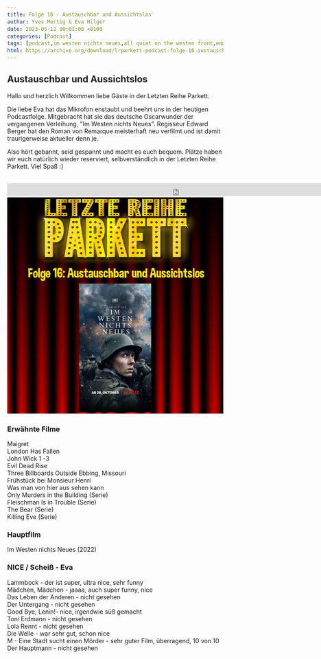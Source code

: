 ```yaml
---
title: Folge 16 - Austauschbar und Aussichtslos
author: Yves Mertig & Eva Hilger
date: 2023-05-12 00:01:00 +0100
categories: [Podcast]
tags: [podcast,im westen nichts neues,all quiet on the westen front,edward berger,felix kammerer]
html: https://archive.org/download/lrparkett-podcast-folge-16-austauschbar-und-aussichtslos/LRParkett%20Podcast%20Folge%2016%20-%20Austauschbar%20und%20Aussichtslos.mp3
---
```


## Austauschbar und Aussichtslos

Hallo und herzlich Willkommen liebe Gäste in der Letzten Reihe Parkett.

Die liebe Eva hat das Mikrofon enstaubt und beehrt uns in der heutigen Podcastfolge. Mitgebracht hat sie das deutsche Oscarwunder der vergangenen Verleihung, "Im Westen nichts Neues". Regisseur Edward Berger hat den Roman von Remarque meisterhaft neu verfilmt und ist damit traurigerweise aktueller denn je.

Also hört gebannt, seid gespannt und macht es euch bequem.
Plätze haben wir euch natürlich wieder reserviert, selbverständlich in der Letzten Reihe Parkett. Viel Spaß :)
<br>
<br>

<iframe src="https://archive.org/download/lrparkett-podcast-folge-16-austauschbar-und-aussichtslos/LRParkett%20Podcast%20Folge%2016%20-%20Austauschbar%20und%20Aussichtslos.mp3" width="800" height="30" frameborder="0" webkitallowfullscreen="true" mozallowfullscreen="true" allowfullscreen></iframe>


<img src="/assets/img/postings/posting016.png" alt="Podcast Cover">

### Erwähnte Filme

Maigret <br>
London Has Fallen <br>
John Wick 1 -3 <br>
Evil Dead Rise <br>
Three Billboards Outside Ebbing, Missouri <br>
Frühstück bei Monsieur Henri <br>
Was man von hier aus sehen kann <br>
Only Murders in the Building (Serie) <br>
Fleischman Is in Trouble (Serie) <br>
The Bear (Serie) <br>
Killing Eve (Serie) <br >

### Hauptfilm

Im Westen nichts Neues (2022) <br>

### NICE / Scheiß - Eva

Lammbock - der ist super, ultra nice, sehr funny<br>
Mädchen, Mädchen - jaaaa, auch super funny, nice <br>
Das Leben der Anderen - nicht gesehen <br>
Der Untergang - nicht gesehen <br>
Good Bye, Lenin!- nice, irgendwie süß gemacht <br>
Toni Erdmann - nicht gesehen <br>
Lola Rennt - nicht gesehen <br>
Die Welle - war sehr gut, schon nice <br>
M - Eine Stadt sucht einen Mörder - sehr guter Film, überragend, 10 von 10 <br>
Der Hauptmann - nicht gesehen <br>